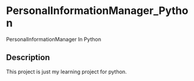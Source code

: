 # PersonalInformationManager_Python
PersonalInformationManager In Python
## Description

This project is just my learning project for python.
